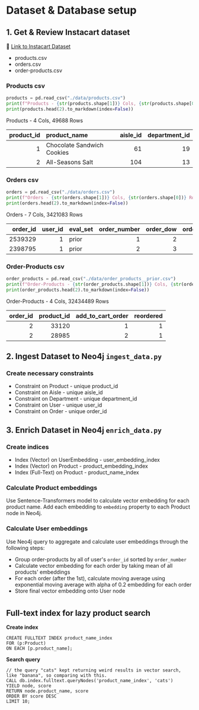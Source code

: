 # Dataset & Database setup

## 1. Get & Review Instacart dataset
🔗 [Link to Instacart Dataset](https://www.kaggle.com/competitions/instacart-market-basket-analysis/data)
* products.csv
* orders.csv
* order-products.csv
### Products csv
```python
products = pd.read_csv("./data/products.csv")
print(f"Products - {str(products.shape[1])} Cols, {str(products.shape[0])} Rows")
print(products.head(2).to_markdown(index=False))
```
Products - 4 Cols, 49688 Rows

|   product_id | product_name               |   aisle_id |   department_id |
|-------------:|:---------------------------|-----------:|----------------:|
|            1 | Chocolate Sandwich Cookies |         61 |              19 |
|            2 | All-Seasons Salt           |        104 |              13 |

### Orders csv
```python
orders = pd.read_csv("./data/orders.csv")
print(f"Orders - {str(orders.shape[1])} Cols, {str(orders.shape[0])} Rows")
print(orders.head(2).to_markdown(index=False))
```
Orders - 7 Cols, 3421083 Rows

|   order_id |   user_id | eval_set   |   order_number |   order_dow |   order_hour_of_day |   days_since_prior_order |
|-----------:|----------:|:-----------|---------------:|------------:|--------------------:|-------------------------:|
|    2539329 |         1 | prior      |              1 |           2 |                   8 |                      nan |
|    2398795 |         1 | prior      |              2 |           3 |                   7 |                       15 |

### Order-Products csv
```python
order_products = pd.read_csv("./data/order_products__prior.csv")
print(f"Order-Products - {str(order_products.shape[1])} Cols, {str(order_products.shape[0])} Rows")
print(order_products.head(2).to_markdown(index=False))
```
Order-Products - 4 Cols, 32434489 Rows

|   order_id |   product_id |   add_to_cart_order |   reordered |
|-----------:|-------------:|--------------------:|------------:|
|          2 |        33120 |                   1 |           1 |
|          2 |        28985 |                   2 |           1 |


## 2. Ingest Dataset to Neo4j `ingest_data.py`
### Create necessary constraints
  * Constraint on Product - unique product_id
  * Constraint on Aisle - unique aisle_id
  * Constraint on Department - unique department_id
  * Constraint on User - unique user_id
  * Constraint on Order - unique order_id
## 3. Enrich Dataset in Neo4j `enrich_data.py`
### Create indices
  * Index (Vector) on UserEmbedding - user_embedding_index
  * Index (Vector) on Product - product_embedding_index
  * Index (Full-Text) on Product - product_name_index

### Calculate Product embeddings
Use Sentence-Transformers model to calculate vector embedding for each product name. 
Add each embedding to `embedding` property to each Product node in Neo4j.
### Calculate User embeddings
Use Neo4j query to aggregate and calculate user embeddings through the following steps:
  * Group order-products by all of user's `order_id` sorted by `order_number`
  * Calculate vector embedding for each order by taking mean of all products' embeddings
  * For each order (after the 1st), calculate moving average using exponential moving average with alpha of 0.2
embedding for each order
  * Store final vector embedding onto User node

# 
#
#
#
#

## Full-text index for lazy product search
**Create index**
```cypher
CREATE FULLTEXT INDEX product_name_index
FOR (p:Product)
ON EACH [p.product_name];
```
  
**Search query**
```cypher
// the query "cats" kept returning weird results in vector search, like "banana", so comparing with this.
CALL db.index.fulltext.queryNodes('product_name_index', 'cats') 
YIELD node, score
RETURN node.product_name, score
ORDER BY score DESC
LIMIT 10;
```